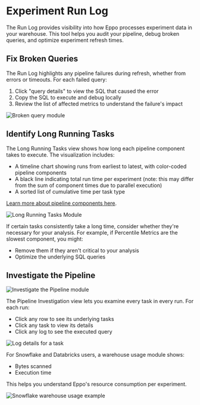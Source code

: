 # Experiment Run Log

The Run Log provides visibility into how Eppo processes experiment data in your warehouse. This tool helps you audit your pipeline, debug broken queries, and optimize experiment refresh times.

## Fix Broken Queries

The Run Log highlights any pipeline failures during refresh, whether from errors or timeouts. For each failed query:

1. Click "query details" to view the SQL that caused the error
2. Copy the SQL to execute and debug locally 
3. Review the list of affected metrics to understand the failure's impact

![Broken query module](/img/experiments/data-management/pipeline/broken-queries.png)

## Identify Long Running Tasks

The Long Running Tasks view shows how long each pipeline component takes to execute. The visualization includes:

- A timeline chart showing runs from earliest to latest, with color-coded pipeline components
- A black line indicating total run time per experiment (note: this may differ from the sum of component times due to parallel execution)
- A sorted list of cumulative time per task type

[Learn more about pipeline components here](/data-management/data-pipeline/#pipeline-steps).

![Long Running Tasks Module](/img/experiments/data-management/pipeline/long-running-tasks.png)

If certain tasks consistently take a long time, consider whether they're necessary for your analysis. For example, if Percentile Metrics are the slowest component, you might:

- Remove them if they aren't critical to your analysis
- Optimize the underlying SQL queries


## Investigate the Pipeline

![Investigate the Pipeline module](/img/experiments/data-management/pipeline/investigate-pipeline.png)


The Pipeline Investigation view lets you examine every task in every run. For each run:

- Click any row to see its underlying tasks
- Click any task to view its details
- Click any log to see the executed query

![Log details for a task](/img/experiments/data-management/pipeline/investigate-pipeline-details.png)

For Snowflake and Databricks users, a warehouse usage module shows:
- Bytes scanned
- Execution time 

This helps you understand Eppo's resource consumption per experiment.

![Snowflake warehouse usage example](/img/experiments/data-management/pipeline/warehouse-usage.png)



